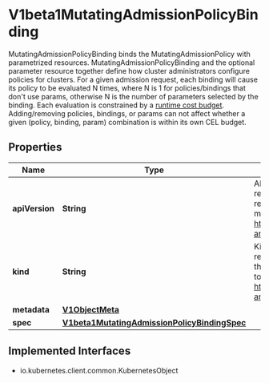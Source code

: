 

# V1beta1MutatingAdmissionPolicyBinding

MutatingAdmissionPolicyBinding binds the MutatingAdmissionPolicy with parametrized resources. MutatingAdmissionPolicyBinding and the optional parameter resource together define how cluster administrators configure policies for clusters.  For a given admission request, each binding will cause its policy to be evaluated N times, where N is 1 for policies/bindings that don't use params, otherwise N is the number of parameters selected by the binding. Each evaluation is constrained by a [runtime cost budget](https://kubernetes.io/docs/reference/using-api/cel/#runtime-cost-budget).  Adding/removing policies, bindings, or params can not affect whether a given (policy, binding, param) combination is within its own CEL budget.

## Properties

| Name | Type | Description | Notes |
|------------ | ------------- | ------------- | -------------|
|**apiVersion** | **String** | APIVersion defines the versioned schema of this representation of an object. Servers should convert recognized schemas to the latest internal value, and may reject unrecognized values. More info: https://git.k8s.io/community/contributors/devel/sig-architecture/api-conventions.md#resources |  [optional] |
|**kind** | **String** | Kind is a string value representing the REST resource this object represents. Servers may infer this from the endpoint the client submits requests to. Cannot be updated. In CamelCase. More info: https://git.k8s.io/community/contributors/devel/sig-architecture/api-conventions.md#types-kinds |  [optional] |
|**metadata** | [**V1ObjectMeta**](V1ObjectMeta.md) |  |  [optional] |
|**spec** | [**V1beta1MutatingAdmissionPolicyBindingSpec**](V1beta1MutatingAdmissionPolicyBindingSpec.md) |  |  [optional] |


## Implemented Interfaces

* io.kubernetes.client.common.KubernetesObject


